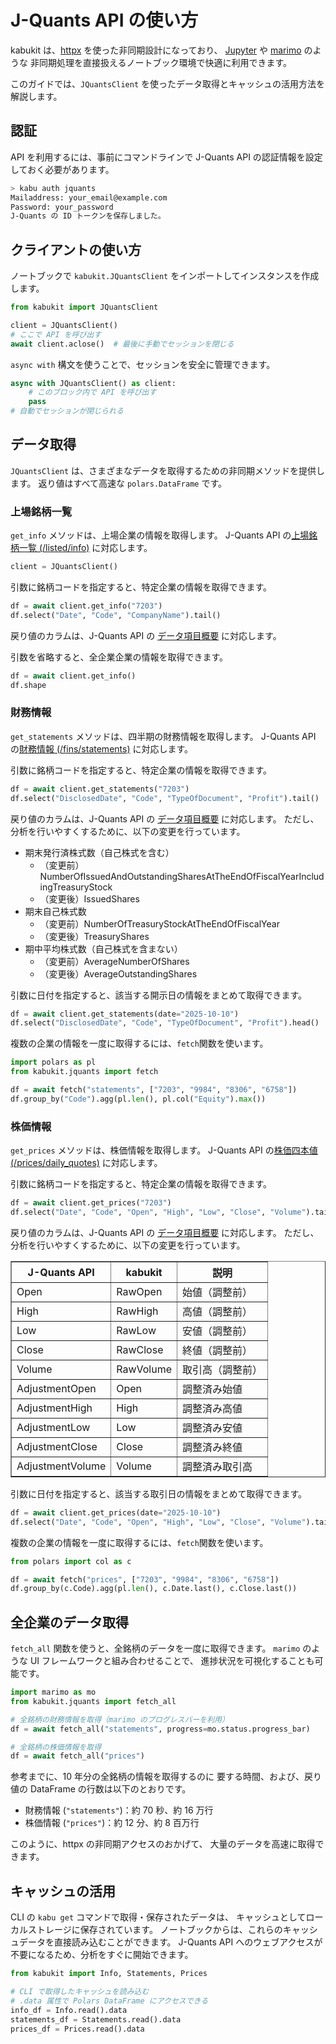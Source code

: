 # J-Quants API の使い方

kabukit は、[httpx](https://www.python-httpx.org/) を使った非同期設計になっており、
[Jupyter](https://jupyter.org/) や [marimo](https://marimo.io/) のような
非同期処理を直接扱えるノートブック環境で快適に利用できます。

このガイドでは、`JQuantsClient` を使ったデータ取得とキャッシュの活用方法を解説します。

## 認証

API を利用するには、事前にコマンドラインで J-Quants API の認証情報を設定しておく必要があります。

```bash
> kabu auth jquants
Mailaddress: your_email@example.com
Password: your_password
J-Quants の ID トークンを保存しました。
```

## クライアントの使い方

ノートブックで `kabukit.JQuantsClient` をインポートしてインスタンスを作成します。

```python exec="1" source="1"
from kabukit import JQuantsClient

client = JQuantsClient()
# ここで API を呼び出す
await client.aclose()  # 最後に手動でセッションを閉じる
```

`async with` 構文を使うことで、セッションを安全に管理できます。

```python exec="1" source="1"
async with JQuantsClient() as client:
    # このブロック内で API を呼び出す
    pass
# 自動でセッションが閉じられる
```

## データ取得

`JQuantsClient` は、さまざまなデータを取得するための非同期メソッドを提供します。
返り値はすべて高速な `polars.DataFrame` です。

### 上場銘柄一覧

`get_info` メソッドは、上場企業の情報を取得します。
J-Quants API の[上場銘柄一覧 (/listed/info)](https://jpx.gitbook.io/j-quants-ja/api-reference/listed_info)
に対応します。

```python .md#_
client = JQuantsClient()
```

引数に銘柄コードを指定すると、特定企業の情報を取得できます。

```python exec="1" source="material-block"
df = await client.get_info("7203")
df.select("Date", "Code", "CompanyName").tail()
```

戻り値のカラムは、J-Quants API の
[データ項目概要](https://jpx.gitbook.io/j-quants-ja/api-reference/listed_info#dta)
に対応します。

引数を省略すると、全企業企業の情報を取得できます。

```python exec="1" source="material-block"
df = await client.get_info()
df.shape
```

### 財務情報

`get_statements` メソッドは、四半期の財務情報を取得します。
J-Quants API の[財務情報 (/fins/statements)](https://jpx.gitbook.io/j-quants-ja/api-reference/statements)
に対応します。

引数に銘柄コードを指定すると、特定企業の情報を取得できます。

```python exec="1" source="material-block"
df = await client.get_statements("7203")
df.select("DisclosedDate", "Code", "TypeOfDocument", "Profit").tail()
```

戻り値のカラムは、J-Quants API の
[データ項目概要](https://jpx.gitbook.io/j-quants-ja/api-reference/statements#dta)
に対応します。
ただし、分析を行いやすくするために、以下の変更を行っています。

- 期末発行済株式数（自己株式を含む）
    - （変更前）NumberOfIssuedAndOutstandingSharesAtTheEndOfFiscalYearIncludingTreasuryStock
    - （変更後）IssuedShares
- 期末自己株式数
    - （変更前）NumberOfTreasuryStockAtTheEndOfFiscalYear
    - （変更後）TreasuryShares
- 期中平均株式数（自己株式を含まない）
    - （変更前）AverageNumberOfShares
    - （変更後）AverageOutstandingShares

引数に日付を指定すると、該当する開示日の情報をまとめて取得できます。

```python exec="1" source="material-block"
df = await client.get_statements(date="2025-10-10")
df.select("DisclosedDate", "Code", "TypeOfDocument", "Profit").head()
```

複数の企業の情報を一度に取得するには、`fetch`関数を使います。

```python exec="1" source="material-block"
import polars as pl
from kabukit.jquants import fetch

df = await fetch("statements", ["7203", "9984", "8306", "6758"])
df.group_by("Code").agg(pl.len(), pl.col("Equity").max())
```

### 株価情報

`get_prices` メソッドは、株価情報を取得します。
J-Quants API の[株価四本値 (/prices/daily_quotes)](https://jpx.gitbook.io/j-quants-ja/api-reference/daily_quotes)
に対応します。

引数に銘柄コードを指定すると、特定企業の情報を取得できます。

```python exec="1" source="material-block"
df = await client.get_prices("7203")
df.select("Date", "Code", "Open", "High", "Low", "Close", "Volume").tail()
```

戻り値のカラムは、J-Quants API の
[データ項目概要](https://jpx.gitbook.io/j-quants-ja/api-reference/daily_quotes#dta)
に対応します。
ただし、分析を行いやすくするために、以下の変更を行っています。

<table border="1" class="dataframe">
<thead>
<tr><th>J-Quants API</th><th>kabukit</th><th>説明</th></tr>
</thead>
<tbody>
<tr><td>Open</td><td>RawOpen</td><td>始値（調整前）</td></tr>
<tr><td>High</td><td>RawHigh</td><td>高値（調整前）</td></tr>
<tr><td>Low</td><td>RawLow</td><td>安値（調整前）</td></tr>
<tr><td>Close</td><td>RawClose</td><td>終値（調整前）</td></tr>
<tr><td>Volume</td><td>RawVolume</td><td>取引高（調整前）</td></tr>
<tr><td>AdjustmentOpen</td><td>Open</td><td>調整済み始値</td></tr>
<tr><td>AdjustmentHigh</td><td>High</td><td>調整済み高値</td></tr>
<tr><td>AdjustmentLow</td><td>Low</td><td>調整済み安値</td></tr>
<tr><td>AdjustmentClose</td><td>Close</td><td>調整済み終値</td></tr>
<tr><td>AdjustmentVolume</td><td>Volume</td><td>調整済み取引高</td></tr>
</tbody>
</table>

引数に日付を指定すると、該当する取引日の情報をまとめて取得できます。

```python exec="1" source="material-block"
df = await client.get_prices(date="2025-10-10")
df.select("Date", "Code", "Open", "High", "Low", "Close", "Volume").tail()
```

複数の企業の情報を一度に取得するには、`fetch`関数を使います。

```python exec="1" source="material-block"
from polars import col as c

df = await fetch("prices", ["7203", "9984", "8306", "6758"])
df.group_by(c.Code).agg(pl.len(), c.Date.last(), c.Close.last())
```

## 全企業のデータ取得

`fetch_all` 関数を使うと、全銘柄のデータを一度に取得できます。
`marimo` のような UI フレームワークと組み合わせることで、
進捗状況を可視化することも可能です。

```python
import marimo as mo
from kabukit.jquants import fetch_all

# 全銘柄の財務情報を取得（marimo のプログレスバーを利用）
df = await fetch_all("statements", progress=mo.status.progress_bar)

# 全銘柄の株価情報を取得
df = await fetch_all("prices")
```

参考までに、10 年分の全銘柄の情報を取得するのに
要する時間、および、戻り値の DataFrame の行数は以下のとおりです。

- 財務情報 (`"statements"`)：約 70 秒、約 16 万行
- 株価情報 (`"prices"`)：約 12 分、約 8 百万行

このように、httpx の非同期アクセスのおかげて、
大量のデータを高速に取得できます。

## キャッシュの活用

CLI の `kabu get` コマンドで取得・保存されたデータは、
キャッシュとしてローカルストレージに保存されています。
ノートブックからは、これらのキャッシュデータを直接読み込むことができます。
J-Quants API へのウェブアクセスが不要になるため、分析をすぐに開始できます。

```python
from kabukit import Info, Statements, Prices

# CLI で取得したキャッシュを読み込む
# .data 属性で Polars DataFrame にアクセスできる
info_df = Info.read().data
statements_df = Statements.read().data
prices_df = Prices.read().data
```
